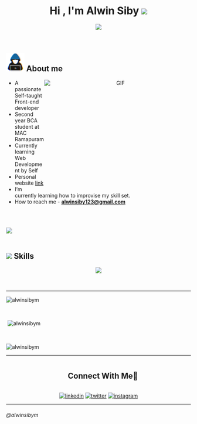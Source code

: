 
<h1 align="center"><b>Hi , I'm Alwin Siby </b><img src="https://media.giphy.com/media/hvRJCLFzcasrR4ia7z/giphy.gif" width="35"></h1>
<!--  -->
<p align="center">
  <a href="https://github.com/DenverCoder1/readme-typing-svg"><img src="https://readme-typing-svg.herokuapp.com?font=Time+New+Roman&color=cyan&size=25&center=true&vCenter=true&width=600&height=100&lines=BCA+Student+(2022-25),;Web-Developer,;Mulearn+Comunity+Member,;Currently+Studying+at+MACR,;Active+Learner/Researcher,;Love+to+learn+new+stuffs..<3"></a>
</p>


<br>



	
## <picture><img src = "https://github.com/0xAbdulKhalid/0xAbdulKhalid/raw/main/assets/mdImages/about_me.gif" width = 50px></picture> **About me**

<a target="_blank" align="center">
  <img align="right" top="500" height="300" width="400" alt="GIF" src="https://media.giphy.com/media/qgQUggAC3Pfv687qPC/giphy.gif">
</a>


- A passionate Self-taught Front-end developer
- Second year BCA student at MAC Ramapuram
- Currently learning Web Development by Self
- Personal website [link](https://alwinsibym.github.io/personal_website/)
- I’m currently learning how to improvise my skill set.
- How to reach me - **alwinsiby123@gmail.com**

<br><br>

<img src="https://user-images.githubusercontent.com/73097560/115834477-dbab4500-a447-11eb-908a-139a6edaec5c.gif"><br><br>

## <img src="https://media2.giphy.com/media/QssGEmpkyEOhBCb7e1/giphy.gif?cid=ecf05e47a0n3gi1bfqntqmob8g9aid1oyj2wr3ds3mg700bl&rid=giphy.gif" width ="25"><b> Skills</b>

<p align="center">
  <a href="https://skillicons.dev">
    <img src="https://skillicons.dev/icons?i=git,bootstrap,c,cpp,css,discord,github,html,js,mysql,vscode&perline=14" />
  </a>
</p>

<br>

----


<p><img align="center"
    src="https://github-readme-stats.vercel.app/api/top-langs?username=alwinsibym&show_icons=true&locale=en&bg_color=0d1117&text_color=ffffff&layout=compact"
    alt="alwinsibym" 
    bg_color=#808080/></p>

<br>

<p>&nbsp;<img align="center" src="https://github-readme-stats.vercel.app/api?username=alwinsibym&show_icons=true&locale=en&bg_color=0d1117&text_color=ffffff&repo=convoychat"
    alt="alwinsibym" /></p>

<br>

<p><img align="center" src="https://github-readme-streak-stats.herokuapp.com/?user=alwinsibym&theme=dark&background=0d1117&date_format=M%20j%5B%2C%20Y%5D" alt="alwinsibym" /></p>

-----
<!-- Connect with me -->
<!--h2 without bottom border-->
<div id="user-content-toc">
  <ul align="center">
    <summary><h2 style="display: inline-block">Connect With Me🤝</h2></summary>
  </ul>
</div>

<!--icons and links-->
<p align="center">
<a href="https://www.linkedin.com/in/alwin-siby-8528ba22b/" target="blank"><img align="center" src="https://user-images.githubusercontent.com/88904952/234979284-68c11d7f-1acc-4f0c-ac78-044e1037d7b0.png" alt="linkedin" height="50" width="50" /></a>
<a href="https://twitter.com/alwinsiby26" target="blank"><img align="center" src="https://user-images.githubusercontent.com/88904952/234980676-61bfb021-ecc8-48f7-88e6-34c1b06c4a58.png" alt="twitter" height="50" width="50" /></a> 
<a href="https://www.instagram.com/alwin_siby_/" target="blank"><img align="center" src="https://user-images.githubusercontent.com/88904952/234981169-2dd1e58f-4b7e-468c-8213-034ba62156c3.png" alt="instagram" height="50" width="50" /></a>

<hr>

<h6>@alwinsibym</h6>


</p>




